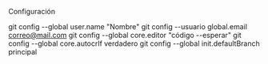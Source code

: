 Configuración
 
git config --global user.name "Nombre"
git config --usuario global.email correo@mail.com
git config --global core.editor "código --esperar"
git config --global core.autocrlf verdadero
git config --global init.defaultBranch principal